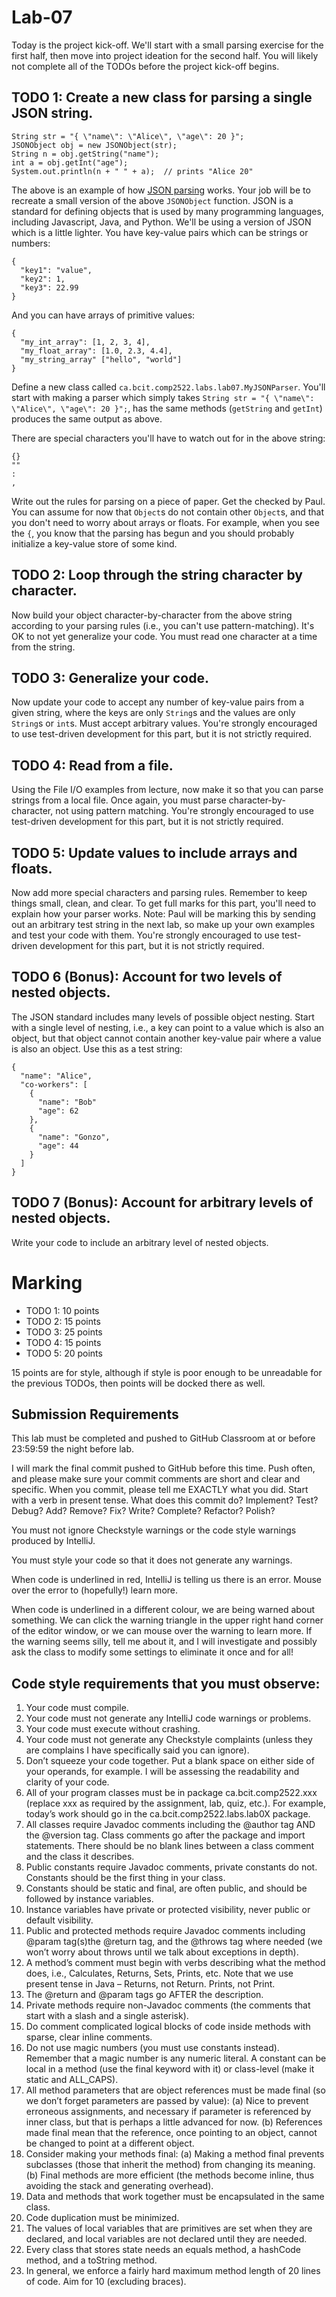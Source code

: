 # Lab-07
Today is the project kick-off. We'll start with a small parsing exercise for the first half, then move into project ideation for the second half. You will likely not complete all of the TODOs before the project kick-off begins.

## TODO 1: Create a new class for parsing a single JSON string.

```
String str = "{ \"name\": \"Alice\", \"age\": 20 }";
JSONObject obj = new JSONObject(str);
String n = obj.getString("name");
int a = obj.getInt("age");
System.out.println(n + " " + a);  // prints "Alice 20"
```

The above is an example of how [JSON parsing](http://theoryapp.com/parse-json-in-java/) works. Your job will be to recreate a small version of the above `JSONObject` function. JSON is a standard for defining objects that is used by many programming languages, including Javascript, Java, and Python. We'll be using a version of JSON which is a little lighter. You have key-value pairs which can be strings or numbers:

```
{
  "key1": "value",
  "key2": 1,
  "key3": 22.99
}
```

And you can have arrays of primitive values:

```
{
  "my_int_array": [1, 2, 3, 4],
  "my_float_array": [1.0, 2.3, 4.4],
  "my_string_array" ["hello", "world"]
}
```

Define a new class called `ca.bcit.comp2522.labs.lab07.MyJSONParser`. You'll start with making a parser which simply takes `String str = "{ \"name\": \"Alice\", \"age\": 20 }";`, has the same methods (`getString` and `getInt`) produces the same output as above. 

There are special characters you'll have to watch out for in the above string:
```
{}
""
:
,
```
Write out the rules for parsing on a piece of paper. Get the checked by Paul. You can assume for now that `Object`s do not contain other `Object`s, and that you don't need to worry about arrays or floats. For example, when you see the `{`, you know that the parsing has begun and you should probably initialize a key-value store of some kind. 

## TODO 2: Loop through the string character by character.
Now build your object character-by-character from the above string according to your parsing rules (i.e., you can't use pattern-matching). It's OK to not yet generalize your code. You must read one character at a time from the string.

## TODO 3: Generalize your code.
Now update your code to accept any number of key-value pairs from a given string, where the keys are only `String`s and the values are only `String`s or `int`s. Must accept arbitrary values. You're strongly encouraged to use test-driven development for this part, but it is not strictly required.

## TODO 4: Read from a file.
Using the File I/O examples from lecture, now make it so that you can parse strings from a local file. Once again, you must parse character-by-character, not using pattern matching. You're strongly encouraged to use test-driven development for this part, but it is not strictly required.

## TODO 5: Update values to include arrays and floats.
Now add more special characters and parsing rules. Remember to keep things small, clean, and clear. To get full marks for this part, you'll need to explain how your parser works. Note: Paul will be marking this by sending out an arbitrary test string in the next lab, so make up your own examples and test your code with them. You're strongly encouraged to use test-driven development for this part, but it is not strictly required.

## TODO 6 (Bonus): Account for two levels of nested objects.
The JSON standard includes many levels of possible object nesting. Start with a single level of nesting, i.e., a key can point to a value which is also an object, but that object cannot contain another key-value pair where a value is also an object. Use this as a test string:

```
{
  "name": "Alice",
  "co-workers": [
    {
      "name": "Bob"
      "age": 62
    },
    {
      "name": "Gonzo",
      "age": 44
    }
  ]
}

```

## TODO 7 (Bonus): Account for arbitrary levels of nested objects.
Write your code to include an arbitrary level of nested objects.

# Marking
- TODO 1: 10 points
- TODO 2: 15 points
- TODO 3: 25 points
- TODO 4: 15 points
- TODO 5: 20 points

15 points are for style, although if style is poor enough to be unreadable for the previous TODOs, then points will be docked there as well.

## Submission Requirements

This lab must be completed and pushed to GitHub Classroom at or before 23:59:59 the night before lab.

I will mark the final commit pushed to GitHub before this time. Push often, and please make sure your commit comments are short and clear and specific. When you commit, please tell me EXACTLY what you did. Start with a verb in present tense. What does this commit do? Implement? Test? Debug? Add? Remove? Fix? Write? Complete? Refactor? Polish?

You must not ignore Checkstyle warnings or the code style warnings produced by IntelliJ.

You must style your code so that it does not generate any warnings.

When code is underlined in red, IntelliJ is telling us there is an error. Mouse over the error to (hopefully!) learn more.

When code is underlined in a different colour, we are being warned about something. We can click the warning triangle in the upper right hand corner of the editor window, or we can mouse over the warning to learn more. If the warning seems silly, tell me about it, and I will investigate and possibly ask the class to modify some settings to eliminate it once and for all!

## Code style requirements that you must observe:
1. Your code must compile.
2. Your code must not generate any IntelliJ code warnings or problems.
3. Your code must execute without crashing.
4. Your code must not generate any Checkstyle complaints (unless they are complains I have specifically said you can ignore).
5. Don’t squeeze your code together. Put a blank space on either side of your operands, for example. I will be assessing the readability and clarity of your code.
6. All of your program classes must be in package ca.bcit.comp2522.xxx (replace xxx as required by the assignment, lab, quiz, etc.). For example, today’s work should go in the ca.bcit.comp2522.labs.lab0X package.
7. All classes require Javadoc comments including the @author tag AND the @version tag. Class comments go after the package and import statements. There should be no blank lines between a class comment and the class it describes.
8. Public constants require Javadoc comments, private constants do not. Constants should be the first thing in your class.
9. Constants should be static and final, are often public, and should be followed by instance variables.
10. Instance variables have private or protected visibility, never public or default visibility.
11. Public and protected methods require Javadoc comments including @param tag(s)the @return tag, and the @throws tag where needed (we won’t worry about throws until we talk about exceptions in depth).
12. A method’s comment must begin with verbs describing what the method does, i.e., Calculates, Returns, Sets, Prints, etc. Note that we use present tense in Java – Returns, not Return. Prints, not Print.
13. The @return and @param tags go AFTER the description.
14. Private methods require non-Javadoc comments (the comments that start with a slash and a single asterisk).
15. Do comment complicated logical blocks of code inside methods with sparse, clear inline comments.
16. Do not use magic numbers (you must use constants instead). Remember that a magic number is any numeric literal. A constant can be local in a method (use the final keyword with it) or class-level (make it static and ALL_CAPS).
17. All method parameters that are object references must be made final (so we don’t forget parameters are passed by value):
(a) Nice to prevent erroneous assignments, and necessary if parameter is referenced by inner class, but that is perhaps a little advanced for now.
(b) References made final mean that the reference, once pointing to an object, cannot be changed to point at a different object.
18. Consider making your methods final:
(a) Making a method final prevents subclasses (those that inherit the method) from changing its meaning.
(b) Final methods are more efficient (the methods become inline, thus avoiding the stack and generating overhead).
19. Data and methods that work together must be encapsulated in the same class.
20. Code duplication must be minimized.
21. The values of local variables that are primitives are set when they are declared, and local variables are not declared until they are needed.
22. Every class that stores state needs an equals method, a hashCode method, and a toString method.
23. In general, we enforce a fairly hard maximum method length of 20 lines of code. Aim for 10 (excluding braces).
